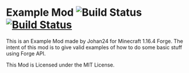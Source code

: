Example Mod ![Build Status](https://github.com/Johan2403/ExampleMod/workflows/Java%20CI%20with%20Gradle/badge.svg) [![Build Status](https://travis-ci.org/Johan2403/ExampleMod.svg?branch=1.16.4)](https://travis-ci.org/Johan2403/ExampleMod)
===

This is an Example Mod made by Johan24 for Minecraft 1.16.4 Forge.
The intent of this mod is to give valid examples of how to do some basic stuff using Forge API.

This Mod is Licensed under the MIT License.
